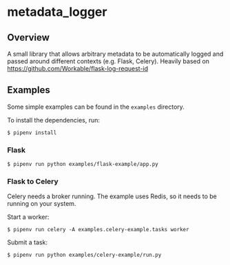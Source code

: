 # metadata_logger

## Overview
A small library that allows arbitrary metadata to be automatically logged and passed around different contexts (e.g. Flask, Celery).
Heavily based on https://github.com/Workable/flask-log-request-id

## Examples
Some simple examples can be found in the `examples` directory.

To install the dependencies, run:
```
$ pipenv install
```

### Flask
```
$ pipenv run python examples/flask-example/app.py
```

### Flask to Celery
Celery needs a broker running. The example uses Redis, so it needs to be running on your system.

Start a worker:
```
$ pipenv run celery -A examples.celery-example.tasks worker
```

Submit a task:
```
$ pipenv run python examples/celery-example/run.py
```